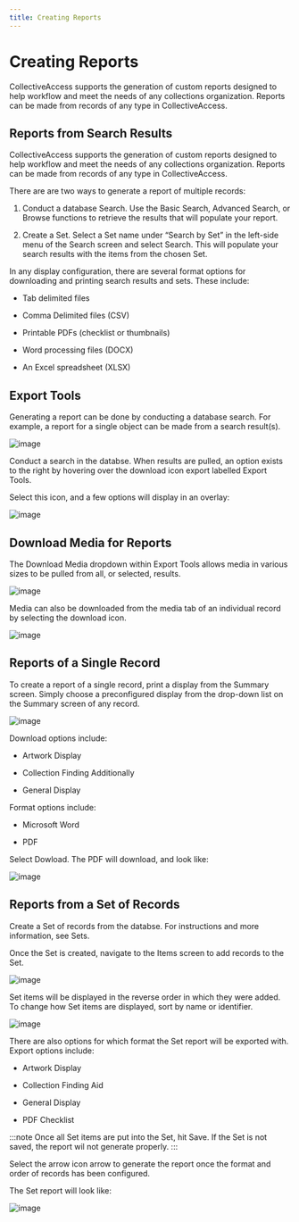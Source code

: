 ```yaml
---
title: Creating Reports
---
```


# Creating Reports

CollectiveAccess supports the generation of custom reports designed to help workflow and meet the needs of any collections organization. Reports can be made from records of any type in CollectiveAccess.

## Reports from Search Results

CollectiveAccess supports the generation of custom reports designed to help workflow and meet the needs of any collections organization. Reports can be made from records of any type in CollectiveAccess.

There are are two ways to generate a report of multiple records:

1. Conduct a database Search. Use the Basic Search, Advanced Search, or Browse functions to retrieve the results that will populate your report.

2. Create a Set. Select a Set name under “Search by Set” in the left-side menu of the Search screen and select Search. This will populate your search results with the items from the chosen Set.

In any display configuration, there are several format options for downloading and printing search results and sets. These include:

- Tab delimited files

- Comma Delimited files (CSV)

- Printable PDFs (checklist or thumbnails)

- Word processing files (DOCX)

- An Excel spreadsheet (XLSX)


## Export Tools

Generating a report can be done by conducting a database search. For example, a report for a single object can be made from a search result(s).

![image](/providence/img/export_results.png)

Conduct a search in the databse. When results are pulled, an option exists to the right by hovering over the download icon export labelled Export Tools.

Select this icon, and a few options will display in an overlay:

![image](/providence/img/export_tools_options.png)

## Download Media for Reports

The Download Media dropdown within Export Tools allows media in various sizes to be pulled from all, or selected, results.

![image](/providence/img/download_media_options.png)

Media can also be downloaded from the media tab of an individual record by selecting the download icon.

![image](/providence/img/media_download.png)

## Reports of a Single Record

To create a report of a single record, print a display from the Summary screen. Simply choose a preconfigured display from the drop-down list on the Summary screen of any record.

![image](/providence/img/download_pdf.png)

Download options include:

- Artwork Display

- Collection Finding Additionally

- General Display

Format options include:

- Microsoft Word

- PDF

Select Dowload. The PDF will download, and look like:

![image](/providence/img/report.png)

## Reports from a Set of Records

Create a Set of records from the databse. For instructions and more information, see Sets.

Once the Set is created, navigate to the Items screen to add records to the Set.

![image](/providence/img/report_from_Set.png)

Set items will be displayed in the reverse order in which they were added. To change how Set items are displayed, sort by name or identifier.

![image](/providence/img/set_items_config.png)

There are also options for which format the Set report will be exported with. Export options include:

- Artwork Display

- Collection Finding Aid

- General Display

- PDF Checklist

:::note
Once all Set items are put into the Set, hit Save. If the Set is not saved, the report wil not generate properly.
:::

Select the arrow icon arrow to generate the report once the format and order of records has been configured.

The Set report will look like:

![image](/providence/img/Set_report_download.png)

